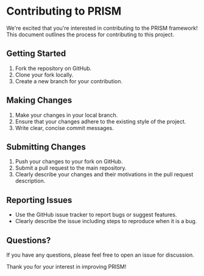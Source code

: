 # Contributing to PRISM

We're excited that you're interested in contributing to the PRISM framework! This document outlines the process for contributing to this project.

## Getting Started

1. Fork the repository on GitHub.
2. Clone your fork locally.
3. Create a new branch for your contribution.

## Making Changes

1. Make your changes in your local branch.
2. Ensure that your changes adhere to the existing style of the project.
3. Write clear, concise commit messages.

## Submitting Changes

1. Push your changes to your fork on GitHub.
2. Submit a pull request to the main repository.
3. Clearly describe your changes and their motivations in the pull request description.

## Reporting Issues

- Use the GitHub issue tracker to report bugs or suggest features.
- Clearly describe the issue including steps to reproduce when it is a bug.

## Questions?

If you have any questions, please feel free to open an issue for discussion.

Thank you for your interest in improving PRISM!
